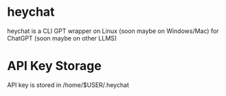 # heychat
heychat is a CLI GPT wrapper on Linux (soon maybe on Windows/Mac) for ChatGPT (soon maybe on other LLMS)

# API Key Storage
API key is stored in /home/$USER/.heychat
